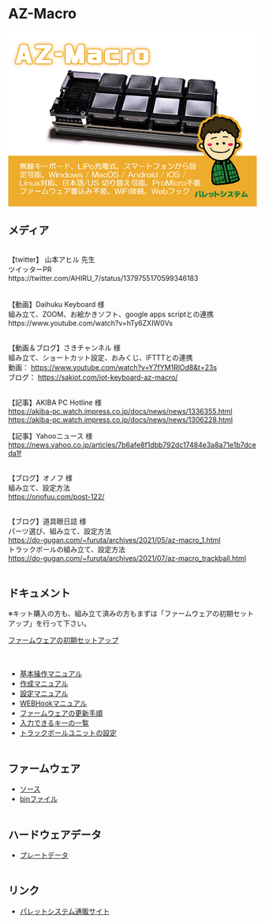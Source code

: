 # AZ-Macro

![ボード設定](/images/az_macro_top.jpg)


## メディア
<br>
【twitter】 山本アヒル 先生<br>
ツイッターPR<br>
https://twitter.com/AHIRU_7/status/1379755170599346183
<br><br>

<br>
【動画】Daihuku Keyboard 様<br>
組み立て、ZOOM、お絵かきソフト、google apps scriptとの連携<br>
https://www.youtube.com/watch?v=hTy6ZXIW0Vs
<br><br>

【動画＆ブログ】さきチャンネル 様<br>
組み立て、ショートカット設定、おみくじ、IFTTTとの連携<br>
動画： https://www.youtube.com/watch?v=Y7fYM1RlOd8&t=23s
<br>
ブログ： https://sakiot.com/iot-keyboard-az-macro/
<br><br>

【記事】AKIBA PC Hotline 様<br>
https://akiba-pc.watch.impress.co.jp/docs/news/news/1336355.html
<br>
https://akiba-pc.watch.impress.co.jp/docs/news/news/1306228.html
<br>

【記事】Yahooニュース 様<br>
https://news.yahoo.co.jp/articles/7b6afe8f1dbb792dc17484e3a8a71e1b7dceda1f
<br><br>

【ブログ】オノフ 様<br>
組み立て、設定方法<br>
https://onofuu.com/post-122/
<br><br>

【ブログ】道具眼日誌 様<br>
パーツ選び、組み立て、設定方法<br>
https://do-gugan.com/~furuta/archives/2021/05/az-macro_1.html
<br>
トラックボールの組み立て、設定方法<br>
https://do-gugan.com/~furuta/archives/2021/07/az-macro_trackball.html
<br><br>


## ドキュメント
  
  ※キット購入の方も、組み立て済みの方もまずは「ファームウェアの初期セットアップ」を行って下さい。
  
[ファームウェアの初期セットアップ](/docs/firmware_write/)  
<br><br>

  
- [基本操作マニュアル](/docs/use_manual/)
- [作成マニュアル](/docs/az-macro-create-manual.pdf)
- [設定マニュアル](/docs/az-macro-setting-manual.pdf)
- [WEBHookマニュアル](/docs/webhook/)
- [ファームウェアの更新手順](/docs/firmware_update/)
- [入力できるキーの一覧](/docs/key_list/)
- [トラックボールユニットの設定](/docs/track_unit/)
<br><br>


## ファームウェア

- [ソース](/firmware/)
- [binファイル](/firmware/bin/azmacro/)
<br><br>

## ハードウェアデータ

- [プレートデータ](/plate/)
<br><br>

## リンク

- [パレットシステム通販サイト](https://palette-system.booth.pm/)

